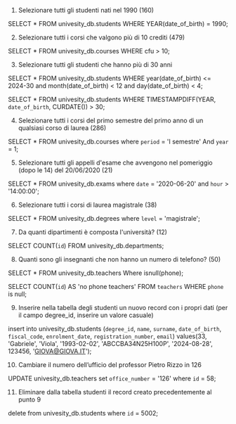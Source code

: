 1. Selezionare tutti gli studenti nati nel 1990 (160)

SELECT *
FROM univesity_db.students
WHERE YEAR(date_of_birth) = 1990;

2. Selezionare tutti i corsi che valgono più di 10 crediti (479)

SELECT * FROM univesity_db.courses
WHERE cfu > 10;

3. Selezionare tutti gli studenti che hanno più di 30 anni

SELECT * FROM univesity_db.students
WHERE year(date_of_birth) <= 2024-30
and month(date_of_birth) < 12
and day(date_of_birth) < 4;

SELECT * FROM univesity_db.students
WHERE TIMESTAMPDIFF(YEAR, `date_of_birth`, CURDATE()) > 30;

4. Selezionare tutti i corsi del primo semestre del primo anno di un qualsiasi corso di laurea (286)

SELECT * FROM univesity_db.courses
where `period` = 'I semestre'
And `year` = 1;

5. Selezionare tutti gli appelli d'esame che avvengono nel pomeriggio (dopo le 14) del 20/06/2020 (21)

SELECT * FROM univesity_db.exams
where `date` = '2020-06-20'
and `hour` > '14:00:00';

6. Selezionare tutti i corsi di laurea magistrale (38)

SELECT * FROM univesity_db.degrees
where `level` = 'magistrale';

7. Da quanti dipartimenti è composta l'università? (12)

SELECT COUNT(`id`) FROM univesity_db.departments;

8. Quanti sono gli insegnanti che non hanno un numero di telefono? (50)

SELECT * FROM univesity_db.teachers
Where isnull(phone);

SELECT COUNT(`id`) AS 'no phone teachers'
FROM `teachers`
WHERE `phone` is null;

9. Inserire nella tabella degli studenti un nuovo record con i propri dati (per il campo degree_id, inserire un valore casuale)

insert into univesity_db.students (`degree_id`, `name`, `surname`, `date_of_birth`, `fiscal_code`, `enrolment_date`, `registration_number`, `email`)
values(33, 'Gabriele', 'Viola', '1993-02-02', 'ABCCBA34N25H100P', '2024-08-28', 123456, 'GIOVA@GIOVA.IT');

10. Cambiare il numero dell’ufficio del professor Pietro Rizzo in 126

UPDATE univesity_db.teachers 
set `office_number` = '126'
where `id` = 58;

11. Eliminare dalla tabella studenti il record creato precedentemente al punto 9

delete from univesity_db.students
where `id` = 5002;